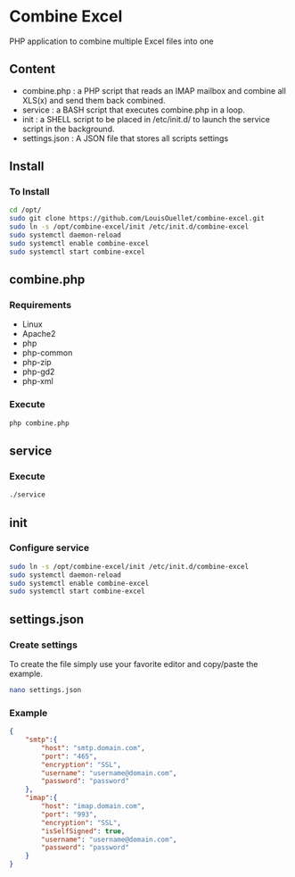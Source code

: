 # Combine Excel
PHP application to combine multiple Excel files into one

## Content
 - combine.php : a PHP script that reads an IMAP mailbox and combine all XLS(x) and send them back combined.
 - service : a BASH script that executes combine.php in a loop.
 - init : a SHELL script to be placed in /etc/init.d/ to launch the service script in the background.
 - settings.json : A JSON file that stores all scripts settings

## Install
### To Install
```BASH
cd /opt/
sudo git clone https://github.com/LouisOuellet/combine-excel.git
sudo ln -s /opt/combine-excel/init /etc/init.d/combine-excel
sudo systemctl daemon-reload
sudo systemctl enable combine-excel
sudo systemctl start combine-excel
```

## combine.php
### Requirements
 - Linux
 - Apache2
 - php
 - php-common
 - php-zip
 - php-gd2
 - php-xml

### Execute
```BASH
php combine.php
```

## service
### Execute
```BASH
./service
```

## init
### Configure service
```BASH
sudo ln -s /opt/combine-excel/init /etc/init.d/combine-excel
sudo systemctl daemon-reload
sudo systemctl enable combine-excel
sudo systemctl start combine-excel
```

## settings.json
### Create settings
To create the file simply use your favorite editor and copy/paste the example.
```BASH
nano settings.json
```
### Example
```JSON
{
    "smtp":{
        "host": "smtp.domain.com",
        "port": "465",
        "encryption": "SSL",
        "username": "username@domain.com",
        "password": "password"
    },
    "imap":{
        "host": "imap.domain.com",
        "port": "993",
        "encryption": "SSL",
        "isSelfSigned": true,
        "username": "username@domain.com",
        "password": "password"
    }
}

```
